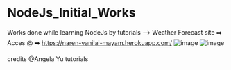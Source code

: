 # NodeJs_Initial_Works
Works done while learning NodeJs by tutorials
--> Weather Forecast site ➡️ Acces @ ➡️ https://naren-vanilai-mayam.herokuapp.com/
![image](https://user-images.githubusercontent.com/84332200/134006260-0882f0d6-8bae-4131-8447-765e45b7e2ec.png)
![image](https://user-images.githubusercontent.com/84332200/134006286-4027095a-672c-46cf-8bb9-3cae57bcf560.png)

credits @Angela Yu tutorials
